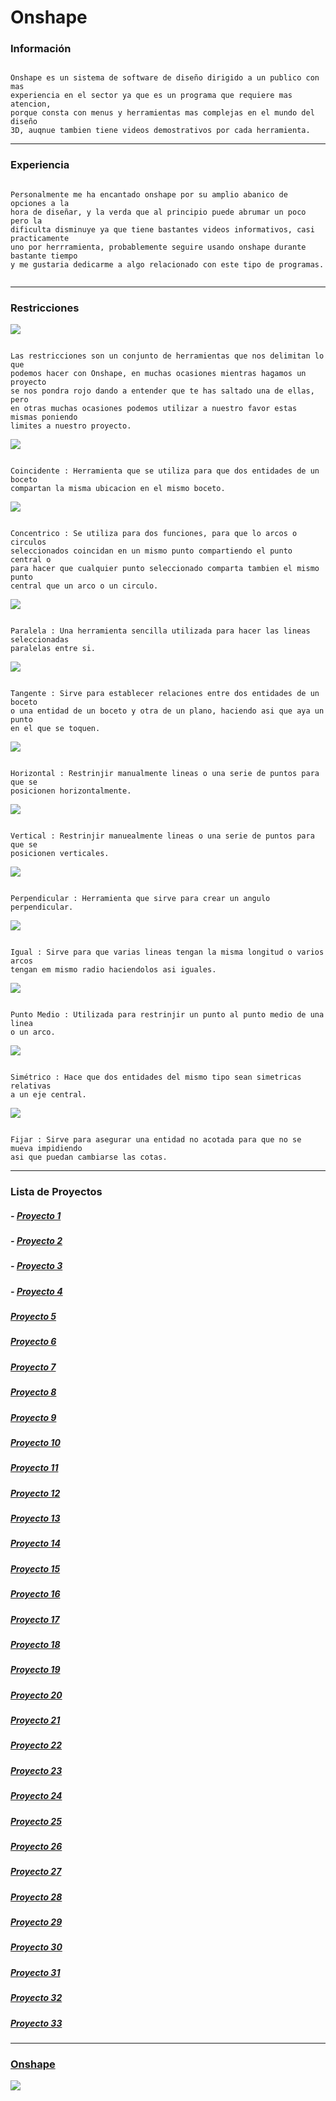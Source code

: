 # Onshape

### Información

```

Onshape es un sistema de software de diseño dirigido a un publico con mas
experiencia en el sector ya que es un programa que requiere mas atencion,
porque consta con menus y herramientas mas complejas en el mundo del diseño
3D, auqnue tambien tiene videos demostrativos por cada herramienta.

```
 
---

### Experiencia

```

Personalmente me ha encantado onshape por su amplio abanico de opciones a la
hora de diseñar, y la verda que al principio puede abrumar un poco pero la
dificulta disminuye ya que tiene bastantes videos informativos, casi practicamente
uno por herrramienta, probablemente seguire usando onshape durante bastante tiempo
y me gustaria dedicarme a algo relacionado con este tipo de programas.


```

---

### Restricciones

![](https://github.com/Baultek/3D/blob/main/Imagenes%203D/Restricciones.png?raw=true)

```

Las restricciones son un conjunto de herramientas que nos delimitan lo que
podemos hacer con Onshape, en muchas ocasiones mientras hagamos un proyecto
se nos pondra rojo dando a entender que te has saltado una de ellas, pero
en otras muchas ocasiones podemos utilizar a nuestro favor estas mismas poniendo
limites a nuestro proyecto.

```

![](https://github.com/Baultek/3D/blob/main/Imagenes%203D/Coincidente%201.png?raw=true)

```

Coincidente : Herramienta que se utiliza para que dos entidades de un boceto
compartan la misma ubicacion en el mismo boceto.

```

![](https://github.com/Baultek/3D/blob/main/Imagenes%203D/concentrico%202.png?raw=true)

```

Concentrico : Se utiliza para dos funciones, para que lo arcos o circulos
seleccionados coincidan en un mismo punto compartiendo el punto central o
para hacer que cualquier punto seleccionado comparta tambien el mismo punto
central que un arco o un circulo.

```

![](https://github.com/Baultek/3D/blob/main/Imagenes%203D/paralela%203.png?raw=true)

```

Paralela : Una herramienta sencilla utilizada para hacer las lineas seleccionadas
paralelas entre si.

```

![](https://github.com/Baultek/3D/blob/main/Imagenes%203D/tangente%204.png?raw=true)

```

Tangente : Sirve para establecer relaciones entre dos entidades de un boceto
o una entidad de un boceto y otra de un plano, haciendo asi que aya un punto
en el que se toquen.

```

![](https://github.com/Baultek/3D/blob/main/Imagenes%203D/horizontal%205.png?raw=true)

```

Horizontal : Restrinjir manualmente lineas o una serie de puntos para que se
posicionen horizontalmente.

```

![](https://github.com/Baultek/3D/blob/main/Imagenes%203D/Vertical%206.png?raw=true)

```

Vertical : Restrinjir manuealmente lineas o una serie de puntos para que se
posicionen verticales.

```

![](https://github.com/Baultek/3D/blob/main/Imagenes%203D/perpendicular%207.png?raw=true)

```

Perpendicular : Herramienta que sirve para crear un angulo perpendicular.

```

![](https://github.com/Baultek/3D/blob/main/Imagenes%203D/igual%208.png?raw=true)

```

Igual : Sirve para que varias lineas tengan la misma longitud o varios arcos
tengan em mismo radio haciendolos asi iguales.

```

![](https://github.com/Baultek/3D/blob/main/Imagenes%203D/Punto%20Medio%209.png?raw=true)

```

Punto Medio : Utilizada para restrinjir un punto al punto medio de una linea
o un arco.

```

![](https://github.com/Baultek/3D/blob/main/Imagenes%203D/simetrico%2010.png?raw=true)

```

Simétrico : Hace que dos entidades del mismo tipo sean simetricas relativas
a un eje central.

```

![](https://github.com/Baultek/3D/blob/main/Imagenes%203D/Fijar%2011.png?raw=true)

```

Fijar : Sirve para asegurar una entidad no acotada para que no se mueva impidiendo
asi que puedan cambiarse las cotas.

```

---

### Lista de Proyectos

##### - [Proyecto 1](https://cad.onshape.com/documents/c2462b535728cea8724cc3ac/w/f5e3070fbd807c68b1aebce3/e/b38e9313b6d47a8768e20485)

##### - [Proyecto 2](https://cad.onshape.com/documents/f68fa6dbf2516451887ef612/w/d246c796719f708e9ac259c7/e/e8ce4fb1066b776ca2ee95f8)

##### - [Proyecto 3](https://cad.onshape.com/documents/8ba69a5de7f8e8bf31e5f427/w/f0b63a0672f2bb2765311926/e/135e4dbabc7f4c900a41d8c7)

##### - [Proyecto 4](https://cad.onshape.com/documents/8ba69a5de7f8e8bf31e5f427/w/f0b63a0672f2bb2765311926/e/135e4dbabc7f4c900a41d8c7)

##### [Proyecto 5](https://cad.onshape.com/documents/8ba69a5de7f8e8bf31e5f427/w/f0b63a0672f2bb2765311926/e/135e4dbabc7f4c900a41d8c7)

##### [Proyecto 6](https://cad.onshape.com/documents/8ba69a5de7f8e8bf31e5f427/w/f0b63a0672f2bb2765311926/e/135e4dbabc7f4c900a41d8c7)

##### [Proyecto 7](https://cad.onshape.com/documents/8ba69a5de7f8e8bf31e5f427/w/f0b63a0672f2bb2765311926/e/135e4dbabc7f4c900a41d8c7)

##### [Proyecto 8](https://cad.onshape.com/documents/8ba69a5de7f8e8bf31e5f427/w/f0b63a0672f2bb2765311926/e/135e4dbabc7f4c900a41d8c7)

##### [Proyecto 9](https://cad.onshape.com/documents/8ba69a5de7f8e8bf31e5f427/w/f0b63a0672f2bb2765311926/e/135e4dbabc7f4c900a41d8c7)

##### [Proyecto 10](https://cad.onshape.com/documents/8ba69a5de7f8e8bf31e5f427/w/f0b63a0672f2bb2765311926/e/135e4dbabc7f4c900a41d8c7)

##### [Proyecto 11](https://cad.onshape.com/documents/8ba69a5de7f8e8bf31e5f427/w/f0b63a0672f2bb2765311926/e/135e4dbabc7f4c900a41d8c7)

##### [Proyecto 12](https://cad.onshape.com/documents/8ba69a5de7f8e8bf31e5f427/w/f0b63a0672f2bb2765311926/e/135e4dbabc7f4c900a41d8c7)

##### [Proyecto 13](https://cad.onshape.com/documents/bc70c35242ec30b1741ac304/w/f9496823cf8f37805fb75491/e/ce76305fc3b4094a98b02ef5)

##### [Proyecto 14](https://cad.onshape.com/documents/8ba69a5de7f8e8bf31e5f427/w/f0b63a0672f2bb2765311926/e/135e4dbabc7f4c900a41d8c7)

##### [Proyecto 15](https://cad.onshape.com/documents/8ba69a5de7f8e8bf31e5f427/w/f0b63a0672f2bb2765311926/e/135e4dbabc7f4c900a41d8c7)

##### [Proyecto 16](https://cad.onshape.com/documents/8ba69a5de7f8e8bf31e5f427/w/f0b63a0672f2bb2765311926/e/135e4dbabc7f4c900a41d8c7)

##### [Proyecto 17](https://cad.onshape.com/documents/8ba69a5de7f8e8bf31e5f427/w/f0b63a0672f2bb2765311926/e/135e4dbabc7f4c900a41d8c7)

##### [Proyecto 18](https://cad.onshape.com/documents/8ba69a5de7f8e8bf31e5f427/w/f0b63a0672f2bb2765311926/e/135e4dbabc7f4c900a41d8c7)

##### [Proyecto 19](https://cad.onshape.com/documents/8ba69a5de7f8e8bf31e5f427/w/f0b63a0672f2bb2765311926/e/135e4dbabc7f4c900a41d8c7)

##### [Proyecto 20](https://cad.onshape.com/documents/8ba69a5de7f8e8bf31e5f427/w/f0b63a0672f2bb2765311926/e/135e4dbabc7f4c900a41d8c7)

##### [Proyecto 21](https://cad.onshape.com/documents/8ba69a5de7f8e8bf31e5f427/w/f0b63a0672f2bb2765311926/e/135e4dbabc7f4c900a41d8c7)

##### [Proyecto 22](https://cad.onshape.com/documents/8ba69a5de7f8e8bf31e5f427/w/f0b63a0672f2bb2765311926/e/135e4dbabc7f4c900a41d8c7)

##### [Proyecto 23](https://cad.onshape.com/documents/8ba69a5de7f8e8bf31e5f427/w/f0b63a0672f2bb2765311926/e/135e4dbabc7f4c900a41d8c7)

##### [Proyecto 24](https://cad.onshape.com/documents/8ba69a5de7f8e8bf31e5f427/w/f0b63a0672f2bb2765311926/e/135e4dbabc7f4c900a41d8c7)

##### [Proyecto 25](https://cad.onshape.com/documents/8ba69a5de7f8e8bf31e5f427/w/f0b63a0672f2bb2765311926/e/135e4dbabc7f4c900a41d8c7)

##### [Proyecto 26](https://cad.onshape.com/documents/8ba69a5de7f8e8bf31e5f427/w/f0b63a0672f2bb2765311926/e/135e4dbabc7f4c900a41d8c7)

##### [Proyecto 27](https://cad.onshape.com/documents/8ba69a5de7f8e8bf31e5f427/w/f0b63a0672f2bb2765311926/e/135e4dbabc7f4c900a41d8c7)

##### [Proyecto 28](https://cad.onshape.com/documents/8ba69a5de7f8e8bf31e5f427/w/f0b63a0672f2bb2765311926/e/135e4dbabc7f4c900a41d8c7)

##### [Proyecto 29](https://cad.onshape.com/documents/8ba69a5de7f8e8bf31e5f427/w/f0b63a0672f2bb2765311926/e/135e4dbabc7f4c900a41d8c7)

##### [Proyecto 30](https://cad.onshape.com/documents/8ba69a5de7f8e8bf31e5f427/w/f0b63a0672f2bb2765311926/e/135e4dbabc7f4c900a41d8c7)

##### [Proyecto 31](https://cad.onshape.com/documents/8ba69a5de7f8e8bf31e5f427/w/f0b63a0672f2bb2765311926/e/135e4dbabc7f4c900a41d8c7)

##### [Proyecto 32]()

##### [Proyecto 33]()

---

### [Onshape](https://www.onshape.com/en/)


![](https://github.com/Baultek/3D/blob/main/Imagenes%203D/unnamed.png)
